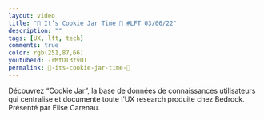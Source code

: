 ```yaml
---
layout: video
title: "🍪 It’s Cookie Jar Time 🍪 #LFT 03/06/22"
description: ""
tags: [UX, lft, tech]
comments: true
color: rgb(251,87,66)
youtubeId: -rMtDI3tvDI
permalink: 🍪-its-cookie-jar-time-🍪
---
```


Découvrez “Cookie Jar”, la base de données de connaissances utilisateurs qui centralise et documente toute l’UX research produite chez Bedrock. 
Présenté par Elise Carenau.